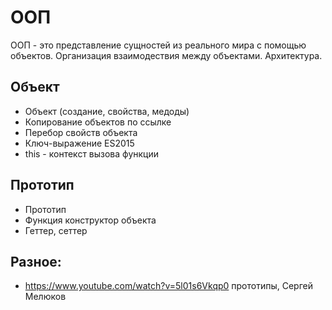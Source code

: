 # ООП
ООП - это представление сущностей из реального мира с помощью объектов. Организация взаимодествия между объектами. Архитектура.

## Объект
- Объект (создание, свойства, медоды)
- Копирование объектов по ссылке
- Перебор свойств объекта
- Ключ-выражение ES2015
- this - контекст вызова функции

## Прототип
- Прототип
- Функция конструктор объекта
- Геттер, сеттер

## Разное:
- https://www.youtube.com/watch?v=5l01s6Vkqp0 прототипы, Сергей Мелюков
